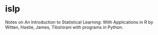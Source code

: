 # islp
Notes on An Introduction to Statistical Learning: With Applications in R by Witten, Hastie, James, Tibshirani with programs in Python.
